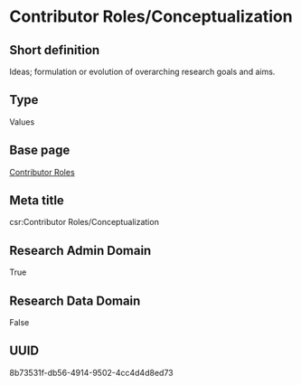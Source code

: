 # Contributor Roles/Conceptualization
## Short definition
Ideas; formulation or evolution of overarching research goals and aims.
## Type
Values
## Base page
[Contributor Roles](https://github.com/EuroCRIS/CASRAI-Dictionairies/blob/main/Objects/Contributor%20Roles.md)
## Meta title
csr:Contributor Roles/Conceptualization
## Research Admin Domain
True
## Research Data Domain
False
## UUID
8b73531f-db56-4914-9502-4cc4d4d8ed73
